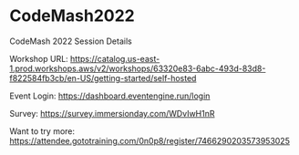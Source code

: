 # CodeMash2022
CodeMash 2022 Session Details

Workshop URL:
https://catalog.us-east-1.prod.workshops.aws/v2/workshops/63320e83-6abc-493d-83d8-f822584fb3cb/en-US/getting-started/self-hosted


Event Login:
https://dashboard.eventengine.run/login

Survey:
https://survey.immersionday.com/WDvIwH1nR

Want to try more:
https://attendee.gototraining.com/0n0p8/register/7466290203573953025
